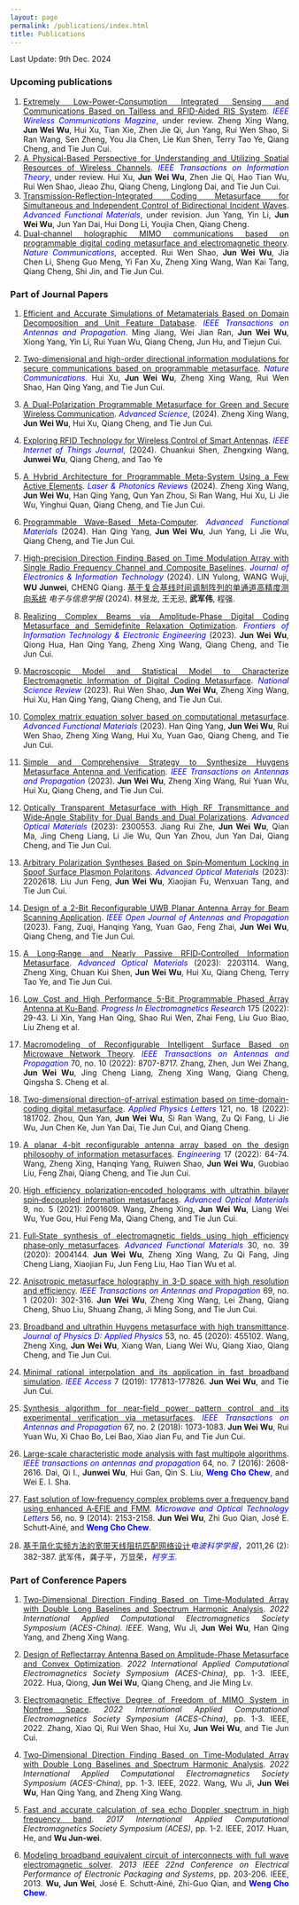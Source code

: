 ```yaml
---
layout: page
permalink: /publications/index.html
title: Publications
---
```

<style>
body {text-align: justify}
blue {
  color: blue;
}
red {
  color: red;
}d
green {
  color: green;
}
</style>

Last Update: 9th Dec. 2024&nbsp;

### Upcoming publications
1. [Extremely Low-Power-Consumption Integrated Sensing and Communications Based on Tailless and RFID-Aided RIS System](). *<blue>IEEE Wireless Communications Magzine</blue>*, under review. Zheng Xing Wang, **Jun Wei Wu**, Hui Xu, Tian Xie, Zhen Jie Qi, Jun Yang, Rui Wen Shao, Si Ran Wang, Sen Zheng, You Jia Chen, Lie Kun Shen, Terry Tao Ye, Qiang Cheng, and Tie Jun Cui.
1. [A Physical-Based Perspective for Understanding and Utilizing Spatial Resources of Wireless Channels](https://arxiv.org/abs/2410.06115).  *<blue>IEEE Transactions on Information Theory</blue>*, under review. Hui Xu, **Jun Wei Wu**, Zhen Jie Qi, Hao Tian Wu, Rui Wen Shao, Jieao Zhu, Qiang Cheng, Linglong Dai, and Tie Jun Cui.
2. [Transmission-Reflection-Integrated Coding Metasurface for Simultaneous and Independent Control of Bidirectional Incident Waves]().  *<blue>Advanced Functional Materials</blue>*, under revision. Jun Yang, Yin Li, **Jun Wei Wu**, Jun Yan Dai, Hui Dong Li, Youjia Chen, Qiang Cheng.
3. [Dual-channel holographic MIMO communications based on programmable digital coding metasurface and electromagnetic theory](). *<blue>Nature Communications</blue>*, accepted. Rui Wen Shao, **Jun Wei Wu**, Jia Chen Li, Sheng Guo Meng, Yi Fan Xu, Zheng Xing Wang, Wan Kai Tang, Qiang Cheng, Shi Jin, and Tie Jun Cui.


### Part of Journal Papers

1. [Efficient and Accurate Simulations of Metamaterials Based on Domain Decomposition and Unit Feature Database](https://ieeexplore.ieee.org/document/10630590). *<blue>IEEE Transactions on Antennas and Propagation</blue>*. Ming Jiang, Wei Jian Ran, **Jun Wei Wu**, Xiong Yang, Yin Li, Rui Yuan Wu, Qiang Cheng, Jun Hu, and Tiejun Cui.

1. [Two-dimensional and high-order directional information modulations for secure communications based on programmable metasurface](https://www.nature.com/articles/s41467-024-50482-y). *<blue>Nature Communications</blue>*. Hui Xu, **Jun Wei Wu**, Zheng Xing Wang, Rui Wen Shao, Han Qing Yang, and Tie Jun Cui.

2. [A Dual-Polarization Programmable Metasurface for Green and Secure Wireless Communication](https://onlinelibrary.wiley.com/doi/10.1002/advs.202403624). *<blue>Advanced Science</blue>*, (2024). Zheng Xing Wang, **Jun Wei Wu**, Hui Xu, Qiang Cheng, and Tie Jun Cui. 

5. [Exploring RFID Technology for Wireless Control of Smart Antennas](https://ieeexplore.ieee.org/document/10542330). *<blue>IEEE Internet of Things Journal</blue>*, (2024). Chuankui Shen, Zhengxing Wang, **Junwei Wu**, Qiang Cheng, and Tao Ye

1. [A Hybrid Architecture for Programmable Meta-System Using a Few Active Elements](https://onlinelibrary.wiley.com/doi/10.1002/lpor.202400062). *<blue>Laser & Photonics Reviews</blue>* (2024). Zheng Xing Wang, **Jun Wei Wu**, Han Qing Yang, Qun Yan Zhou, Si Ran Wang, Hui Xu, Li Jie Wu, Yinghui Quan, Qiang Cheng, and Tie Jun Cui.

1. [Programmable Wave-Based Meta-Computer](https://onlinelibrary.wiley.com/doi/10.1002/adfm.202404457). *<blue>Advanced Functional Materials</blue>* (2024). Han Qing Yang, **Jun Wei Wu**, Jun Yang, Li Jie Wu, Qiang Cheng, and Tie Jun Cui.

1. [High-precision Direction Finding Based on Time Modulation Array with Single Radio Frequency Channel and Composite Baselines](https://jeit.ac.cn/cn/article/doi/10.11999/JEIT231137). *<blue>Journal of Electronics & Information Technology</blue>* (2024). LIN Yulong, WANG Wuji, **WU Junwei**, CHENG Qiang. [基于复合基线时间调制阵列的单通道高精度测向系统](https://jeit.ac.cn/cn/article/doi/10.11999/JEIT231137) *电子与信息学报* (2024). 林昱龙, 王无忌, **武军伟**, 程强.

2. [Realizing Complex Beams via Amplitude-Phase Digital Coding Metasurface and Semidefinite Relaxation Optimization](https://www.fitee.zjujournals.com/en/article/doi/10.1631/FITEE.2300146/). *<blue>Frontiers of Information Technology & Electronic Engineering</blue>* (2023). **Jun Wei Wu**, Qiong Hua, Han Qing Yang, Zheng Xing Wang, Qiang Cheng, and Tie Jun Cui.

1. [Macroscopic Model and Statistical Model to Characterize Electromagnetic Information of Digital Coding Metasurface](https://academic.oup.com/nsr/advance-article/doi/10.1093/nsr/nwad299/7455909?utm_source=authortollfreelink&utm_campaign=nsr&utm_medium=email&guestAccessKey=6e90aeb9-ef2a-4ea7-af57-0872d28312a8). *<blue>National Science Review</blue>* (2023). Rui Wen Shao, **Jun Wei Wu**, Zheng Xing Wang, Hui Xu, Han Qing Yang, Qiang Cheng, and Tie Jun Cui.

2. [Complex matrix equation solver based on computational metasurface](https://onlinelibrary.wiley.com/doi/10.1002/adfm.202310234). *<blue>Advanced Functional Materials</blue>* (2023). Han Qing Yang, **Jun Wei Wu**, Rui Wen Shao, Zheng Xing Wang, Hui Xu, Yuan Gao, Qiang Cheng, and Tie Jun Cui.

3. [Simple and Comprehensive Strategy to Synthesize Huygens Metasurface Antenna and Verification](https://ieeexplore.ieee.org/abstract/document/10147911/). *<blue>IEEE Transactions on Antennas and Propagation</blue>* (2023). **Jun Wei Wu**, Zheng Xing Wang, Rui Yuan Wu, Hui Xu, Qiang Cheng, and Tie Jun Cui. 

4. [Optically Transparent Metasurface with High RF Transmittance and Wide‐Angle Stability for Dual Bands and Dual Polarizations](https://onlinelibrary.wiley.com/doi/abs/10.1002/adom.202300553). *<blue>Advanced Optical Materials</blue>* (2023): 2300553. Jiang Rui Zhe, **Jun Wei Wu**, Qian Ma, Jing Cheng Liang, Li Jie Wu, Qun Yan Zhou, Jun Yan Dai, Qiang Cheng, and Tie Jun Cui.

5. [Arbitrary Polarization Syntheses Based on Spin‐Momentum Locking in Spoof Surface Plasmon Polaritons](https://onlinelibrary.wiley.com/doi/abs/10.1002/adom.202202618). *<blue>Advanced Optical Materials</blue>* (2023): 2202618. Liu Jun Feng, **Jun Wei Wu**, Xiaojian Fu, Wenxuan Tang, and Tie Jun Cui. 

6. [Design of a 2-Bit Reconfigurable UWB Planar Antenna Array for Beam Scanning Application](https://ieeexplore.ieee.org/abstract/document/10008041/). *<blue>IEEE Open Journal of Antennas and Propagation</blue>* (2023). Fang, Zuqi, Hanqing Yang, Yuan Gao, Feng Zhai, **Jun Wei Wu**, Qiang Cheng, and Tie Jun Cui. 

7. [A Long‐Range and Nearly Passive RFID‐Controlled Information Metasurface](https://onlinelibrary.wiley.com/doi/abs/10.1002/adom.202203114). *<blue>Advanced Optical Materials</blue>* (2023): 2203114. Wang, Zheng Xing, Chuan Kui Shen, **Jun Wei Wu**, Hui Xu, Qiang Cheng, Terry Tao Ye, and Tie Jun Cui. 

8. [Low Cost and High Performance 5-Bit Programmable Phased Array Antenna at Ku-Band](https://www.jpier.org/PIER/pier.php?paper=22052806). *<blue>Progress In Electromagnetics Research</blue>* 175 (2022): 29-43. Li Xin, Yang Han Qing, Shao Rui Wen, Zhai Feng, Liu Guo Biao, Liu Zheng et al.

9. [Macromodeling of Reconfigurable Intelligent Surface Based on Microwave Network Theory](https://ieeexplore.ieee.org/abstract/document/9818951/). *<blue>IEEE Transactions on Antennas and Propagation</blue>* 70, no. 10 (2022): 8707-8717. Zhang, Zhen, Jun Wei Zhang, **Jun Wei Wu**, Jing Cheng Liang, Zheng Xing Wang, Qiang Cheng, Qingsha S. Cheng et al.

10. [Two-dimensional direction-of-arrival estimation based on time-domain-coding digital metasurface](https://aip.scitation.org/doi/abs/10.1063/5.0124291). *<blue>Applied Physics Letters</blue>* 121, no. 18 (2022): 181702. Zhou, Qun Yan, **Jun Wei Wu**, Si Ran Wang, Zu Qi Fang, Li Jie Wu, Jun Chen Ke, Jun Yan Dai, Tie Jun Cui, and Qiang Cheng. 

11. [A planar 4-bit reconfigurable antenna array based on the design philosophy of information metasurfaces](https://www.sciencedirect.com/science/article/pii/S2095809922004842). *<blue>Engineering</blue>* 17 (2022): 64-74. Wang, Zheng Xing, Hanqing Yang, Ruiwen Shao, **Jun Wei Wu**, Guobiao Liu, Feng Zhai, Qiang Cheng, and Tie Jun Cui. 

12. [High efficiency polarization‐encoded holograms with ultrathin bilayer spin‐decoupled information metasurfaces](https://onlinelibrary.wiley.com/doi/abs/10.1002/adom.202001609). *<blue>Advanced Optical Materials</blue>* 9, no. 5 (2021): 2001609. Wang, Zheng Xing, **Jun Wei Wu**, Liang Wei Wu, Yue Gou, Hui Feng Ma, Qiang Cheng, and Tie Jun Cui. 

13. [Full‐State synthesis of electromagnetic fields using high efficiency phase‐only metasurfaces](https://onlinelibrary.wiley.com/doi/abs/10.1002/adfm.202004144). *<blue>Advanced Functional Materials</blue>* 30, no. 39 (2020): 2004144. **Jun Wei Wu**, Zheng Xing Wang, Zu Qi Fang, Jing Cheng Liang, Xiaojian Fu, Jun Feng Liu, Hao Tian Wu et al. 

14. [Anisotropic metasurface holography in 3-D space with high resolution and efficiency](https://ieeexplore.ieee.org/abstract/document/9142349/). *<blue>IEEE Transactions on Antennas and Propagation</blue>* 69, no. 1 (2020): 302-316. **Jun Wei Wu**, Zheng Xing Wang, Lei Zhang, Qiang Cheng, Shuo Liu, Shuang Zhang, Ji Ming Song, and Tie Jun Cui. 

15. [Broadband and ultrathin Huygens metasurface with high transmittance](https://iopscience.iop.org/article/10.1088/1361-6463/aba460/meta). *<blue>Journal of Physics D: Applied Physics</blue>* 53, no. 45 (2020): 455102. Wang, Zheng Xing, **Jun Wei Wu**, Xiang Wan, Liang Wei Wu, Qiang Xiao, Qiang Cheng, and Tie Jun Cui. 
 
16. [Minimal rational interpolation and its application in fast broadband simulation](https://ieeexplore.ieee.org/abstract/document/8928585/). *<blue>IEEE Access</blue>* 7 (2019): 177813-177826. **Jun Wei Wu**, and Tie Jun Cui. 

17. [Synthesis algorithm for near-field power pattern control and its experimental verification via metasurfaces](https://ieeexplore.ieee.org/abstract/document/8542678/). *<blue>IEEE Transactions on Antennas and Propagation</blue>* 67, no. 2 (2018): 1073-1083. **Jun Wei Wu**, Rui Yuan Wu, Xi Chao Bo, Lei Bao, Xiao Jian Fu, and Tie Jun Cui. 

18. [Large-scale characteristic mode analysis with fast multipole algorithms](https://ieeexplore.ieee.org/abstract/document/7399686/). *<blue>IEEE transactions on antennas and propagation</blue>* 64, no. 7 (2016): 2608-2616. Dai, Qi I., **Junwei Wu**, Hui Gan, Qin S. Liu, **<blue>Weng Cho Chew</blue>**, and Wei E. I. Sha. 
 
19. [Fast solution of low‐frequency complex problems over a frequency band using enhanced A‐EFIE and FMM](https://onlinelibrary.wiley.com/doi/abs/10.1002/mop.28528). *<blue>Microwave and Optical Technology Letters</blue>* 56, no. 9 (2014): 2153-2158. **Jun Wei Wu**, Zhi Guo Qian, José E. Schutt‐Ainé, and **<blue>Weng Cho Chew</blue>**. 

20. [基于简化实频方法的宽带天线阻抗匹配网络设计](http://www.cjors.cn/article/id/1370)*<blue>电波科学学报</blue>*，2011,26 (2): 382-387. 武军伟，龚子平，万显荣，*<blue>柯亨玉</blue>*.

### Part of Conference Papers

1. [Two-Dimensional Direction Finding Based on Time-Modulated Array with Double Long Baselines and Spectrum Harmonic Analysis](https://ieeexplore.ieee.org/abstract/document/10065308). *2022 International Applied Computational Electromagnetics Society Symposium (ACES-China). IEEE.* Wang, Wu Ji, **Jun Wei Wu**, Han Qing Yang, and Zheng Xing Wang.

2. [Design of Reflectarray Antenna Based on Amplitude-Phase Metasurface and Convex Optimization](https://ieeexplore.ieee.org/abstract/document/10065261/). *2022 International Applied Computational Electromagnetics Society Symposium (ACES-China)*, pp. 1-3. IEEE, 2022. Hua, Qiong, **Jun Wei Wu**, Qiang Cheng, and Jie Ming Lv. 

4. [Electromagnetic Effective Degree of Freedom of MIMO System in Nonfree Space](https://ieeexplore.ieee.org/abstract/document/10064722/). *2022 International Applied Computational Electromagnetics Society Symposium (ACES-China)*, pp. 1-3. IEEE, 2022. Zhang, Xiao Qi, Rui Wen Shao, Hui Xu, **Jun Wei Wu**, and Tie Jun Cui. 

5. [Two-Dimensional Direction Finding Based on Time-Modulated Array with Double Long Baselines and Spectrum Harmonic Analysis](https://ieeexplore.ieee.org/abstract/document/10065308/). *2022 International Applied Computational Electromagnetics Society Symposium (ACES-China)*, pp. 1-3. IEEE, 2022. Wang, Wu Ji, **Jun Wei Wu**, Han Qing Yang, and Zheng Xing Wang. 

3. [Fast and accurate calculation of sea echo Doppler spectrum in high frequency band](https://ieeexplore.ieee.org/abstract/document/8051911/). *2017 International Applied Computational Electromagnetics Society Symposium (ACES)*, pp. 1-2. IEEE, 2017. Huan, He, and **Wu Jun-wei**. 

2. [Modeling broadband equivalent circuit of interconnects with full wave electromagnetic solver](https://ieeexplore.ieee.org/abstract/document/6703499/). *2013 IEEE 22nd Conference on Electrical Performance of Electronic Packaging and Systems*, pp. 203-206. IEEE, 2013. **Wu, Jun Wei**, José E. Schutt-Ainé, Zhi-Guo Qian, and **<blue>Weng Cho Chew</blue>**. 

